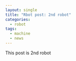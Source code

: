 ```yaml
---
layout: single
title: "Rbot post: 2nd robot"
categories:
  - robot
tags:
  - machine
  - news
---
```


This post is 2nd robot

